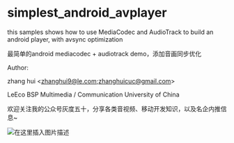# simplest_android_avplayer
this samples shows how to use MediaCodec and AudioTrack to build an android player, with avsync optimization

最简单的android mediacodec + audiotrack demo，添加音画同步优化

Author:

zhang hui <zhanghui9@le.com;zhanghuicuc@gmail.com>

LeEco BSP Multimedia / Communication University of China

欢迎关注我的公众号灰度五十，分享各类音视频、移动开发知识，以及名企内推信息~

![在这里插入图片描述](https://img-blog.csdnimg.cn/20181222184847599.jpg)
